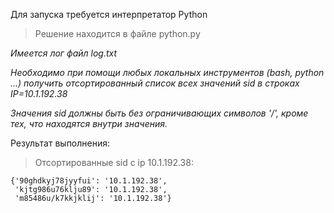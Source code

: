 Для запуска требуется интерпретатор Python 
>Решение находится в файле python.py

*Имеется лог файл log.txt*

*Необходимо при помощи любых локальных инструментов (bash, python ...) получить отсортированный список всех значений sid в строках IP=10.1.192.38*

*Значения sid должны быть без ограничивающих символов '/', кроме тех, что находятся внутри значения.*

Результат выполнения:
>Отсортированные sid с ip 10.1.192.38:
```
{'90ghdkyj78jyyfui': '10.1.192.38',
 'kjtg986u76klju89': '10.1.192.38',
 'm85486u/k7kkjklij': '10.1.192.38'}
